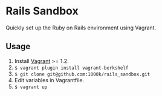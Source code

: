Rails Sandbox
==============
Quickly set up the Ruby on Rails environment using Vagrant.


Usage
-----
1. Install [Vagrant](http://downloads.vagrantup.com/) >= 1.2.
1. `$ vagrant plugin install vagrant-berkshelf`
1. `$ git clone git@github.com:1000k/rails_sandbox.git`
1. Edit variables in Vagrantfile.
1. `$ vagrant up`

